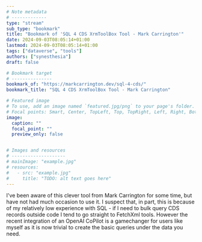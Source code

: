```yaml
---
# Note metadata
# -------------
type: "stream"
sub_type: "bookmark"
title: "Bookmark of 'SQL 4 CDS XrmToolBox Tool - Mark Carrington'"
date: 2024-09-03T08:05:14+01:00
lastmod: 2024-09-03T08:05:14+01:00
tags: ["dataverse", "tools"]
authors: ["synesthesia"]
draft: false

# Bookmark target
# ---------------
bookmark_of: "https://markcarrington.dev/sql-4-cds/"
bookmark_title: "SQL 4 CDS XrmToolBox Tool - Mark Carrington"

# Featured image
# To use, add an image named `featured.jpg/png` to your page's folder.
# Focal points: Smart, Center, TopLeft, Top, TopRight, Left, Right, BottomLeft, Bottom, BottomRight.
image:
  caption: ""
  focal_point: ""
  preview_only: false


# Images and resources
# --------------------
# mainImage: "example.jpg"
# resources:
#   - src: "example.jpg"
#     title: "TODO: alt text goes here"
---
```

I've been aware of this clever tool from Mark Carrington for some time, but have not had much occasion to use it. I suspect that, in part, this is because of my relatively low experience with SQL - if I need to bulk query CDS records outside code I tend to go straight to FetchXml tools. However the recent integration of an OpenAI CoPilot is a gamechanger for users like myself as it is now trivial to create the basic queries under the data you need.
